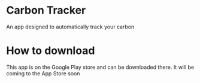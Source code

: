 # Carbon Tracker
An app designed to automatically track your carbon

# How to download
This app is on the Google Play store and can be downloaded there. 
It will be coming to the App Store soon
